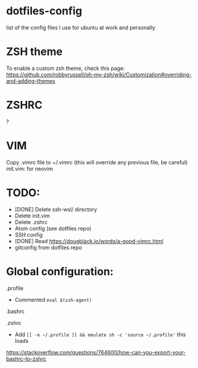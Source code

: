 # dotfiles-config
list of the config files I use for ubuntu at work and personally

# ZSH theme
To enable a custom zsh theme, check this page: https://github.com/robbyrussell/oh-my-zsh/wiki/Customization#overriding-and-adding-themes

# ZSHRC
?

# VIM
Copy .vimrc file to ~/.vimrc (this will override any previous file, be careful)
init.vim: for neovim


# TODO:
- [DONE] Delete ssh-wsl/ directory
- Delete init.vim
- Delete .zshrc
- Atom config (see dotfiles repo)
- SSH config
- [DONE] Read https://dougblack.io/words/a-good-vimrc.html
- gitconfig from dotfiles repo

# Global configuration:
.profile
- Commented `eval $(ssh-agent)`

.bashrc

.zshrc
- Add `[[ -e ~/.profile ]] && emulate sh -c 'source ~/.profile'` this loads

https://stackoverflow.com/questions/764600/how-can-you-export-your-bashrc-to-zshrc
